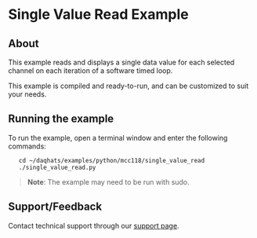 # Single Value Read Example

## About
This example reads and displays a single data value for each selected channel 
on each iteration of a software timed loop.

This example is compiled and ready-to-run, and can be customized to suit 
your needs.

## Running the example
To run the example, open a terminal window and enter the following commands:
```
   cd ~/daqhats/examples/python/mcc118/single_value_read
   ./single_value_read.py
```

>   **Note**: The example may need to be run with sudo.

## Support/Feedback
Contact technical support through our 
[support page](https://www.mccdaq.com/support/support_form.aspx).